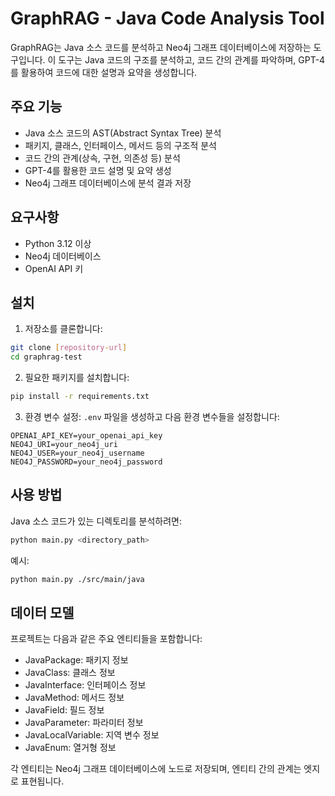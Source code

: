 # GraphRAG - Java Code Analysis Tool

GraphRAG는 Java 소스 코드를 분석하고 Neo4j 그래프 데이터베이스에 저장하는 도구입니다. 이 도구는 Java 코드의 구조를 분석하고, 코드 간의 관계를 파악하며, GPT-4를 활용하여 코드에 대한 설명과 요약을 생성합니다.

## 주요 기능

- Java 소스 코드의 AST(Abstract Syntax Tree) 분석
- 패키지, 클래스, 인터페이스, 메서드 등의 구조적 분석
- 코드 간의 관계(상속, 구현, 의존성 등) 분석
- GPT-4를 활용한 코드 설명 및 요약 생성
- Neo4j 그래프 데이터베이스에 분석 결과 저장

## 요구사항

- Python 3.12 이상
- Neo4j 데이터베이스
- OpenAI API 키

## 설치

1. 저장소를 클론합니다:
```bash
git clone [repository-url]
cd graphrag-test
```

2. 필요한 패키지를 설치합니다:
```bash
pip install -r requirements.txt
```

3. 환경 변수 설정:
`.env` 파일을 생성하고 다음 환경 변수들을 설정합니다:
```
OPENAI_API_KEY=your_openai_api_key
NEO4J_URI=your_neo4j_uri
NEO4J_USER=your_neo4j_username
NEO4J_PASSWORD=your_neo4j_password
```

## 사용 방법

Java 소스 코드가 있는 디렉토리를 분석하려면:

```bash
python main.py <directory_path>
```

예시:
```bash
python main.py ./src/main/java
```

## 데이터 모델

프로젝트는 다음과 같은 주요 엔티티들을 포함합니다:

- JavaPackage: 패키지 정보
- JavaClass: 클래스 정보
- JavaInterface: 인터페이스 정보
- JavaMethod: 메서드 정보
- JavaField: 필드 정보
- JavaParameter: 파라미터 정보
- JavaLocalVariable: 지역 변수 정보
- JavaEnum: 열거형 정보

각 엔티티는 Neo4j 그래프 데이터베이스에 노드로 저장되며, 엔티티 간의 관계는 엣지로 표현됩니다.